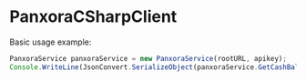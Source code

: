 # PanxoraCSharpClient

Basic usage example:

```javascript
PanxoraService panxoraService = new PanxoraService(rootURL, apikey);
Console.WriteLine(JsonConvert.SerializeObject(panxoraService.GetCashBalances()));
```
